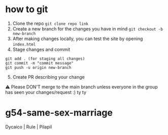 # how to git 
1. Clone the repo 
``` git clone repo link ```
2. Create a new branch for the changes you have in mind 
```git checkout -b new-branch ```
3. After making changes locally, you can test the site by opening `index.html`
4. Stage changes and commit 
```
git add . (for staging all changes)
git commit -m "commit message"
git push -u origin new-branch
```
5. Create PR describing your change

⚠️ Please DON'T merge to the main branch unless everyone in the group has seen your changes/request :) ty ty 


# g54-same-sex-marriage
Dycaico | Rule | Pilapil

